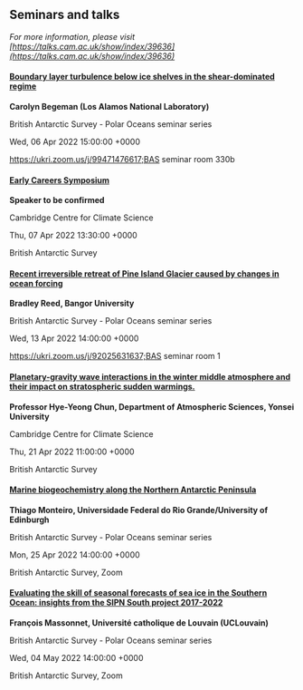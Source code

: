 

## Seminars and talks

*For more information, please visit [https://talks.cam.ac.uk/show/index/39636](https://talks.cam.ac.uk/show/index/39636)*

#### [Boundary layer turbulence below ice shelves in the shear-dominated regime](https://talks.cam.ac.uk/talk/index/171263)

**Carolyn Begeman (Los Alamos National Laboratory)**

British Antarctic Survey - Polar Oceans seminar series

Wed, 06 Apr 2022 15:00:00 +0000

https://ukri.zoom.us/j/99471476617;BAS seminar room 330b

#### [Early Careers Symposium](https://talks.cam.ac.uk/talk/index/172001)

**Speaker to be confirmed**

Cambridge Centre for Climate Science

Thu, 07 Apr 2022 13:30:00 +0000

British Antarctic Survey

#### [Recent irreversible retreat of Pine Island Glacier caused by changes in ocean forcing](https://talks.cam.ac.uk/talk/index/169469)

**Bradley Reed, Bangor University**

British Antarctic Survey - Polar Oceans seminar series

Wed, 13 Apr 2022 14:00:00 +0000

https://ukri.zoom.us/j/92025631637;BAS seminar room 1

#### [Planetary-gravity wave interactions in the winter middle atmosphere and their impact on stratospheric sudden warmings.](https://talks.cam.ac.uk/talk/index/168866)

**Professor Hye-Yeong Chun, Department of Atmospheric Sciences, Yonsei University**

Cambridge Centre for Climate Science

Thu, 21 Apr 2022 11:00:00 +0000

British Antarctic Survey

#### [Marine biogeochemistry along the Northern Antarctic Peninsula](https://talks.cam.ac.uk/talk/index/170519)

**Thiago Monteiro, Universidade Federal do Rio Grande/University of Edinburgh**

British Antarctic Survey - Polar Oceans seminar series

Mon, 25 Apr 2022 14:00:00 +0000

British Antarctic Survey, Zoom

#### [Evaluating the skill of seasonal forecasts of sea ice in the Southern Ocean: insights from the SIPN South project 2017-2022](https://talks.cam.ac.uk/talk/index/168371)

**François Massonnet, Université catholique de Louvain (UCLouvain)**

British Antarctic Survey - Polar Oceans seminar series

Wed, 04 May 2022 14:00:00 +0000

British Antarctic Survey, Zoom

